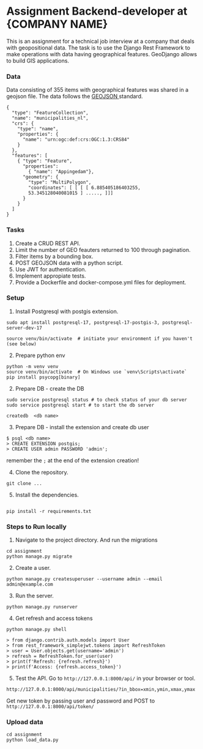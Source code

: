 # Assignment Backend-developer at {COMPANY NAME}

This is an assignment for a technical job interview at a company that deals with geopositional data. The task is to use the Django Rest Framework to make operations with data having geographical features. GeoDjango allows to build GIS applications. 


### Data
Data consisting of 355 items with geographical features was shared in a geojson file. The data follows the [GEOJSON ](https://en.wikipedia.org/wiki/GeoJSON) standard. 

```
{
  "type": "FeatureCollection",
  "name": "municipalities_nl",
  "crs": { 
    "type": "name", 
    "properties": { 
      "name": "urn:ogc:def:crs:OGC:1.3:CRS84" 
    } 
  },
  "features": [
    { "type": "Feature", 
      "properties": 
        { "name": "Appingedam"}, 
      "geometry": { 
        "type": "MultiPolygon", 
        "coordinates": [ [ [ [ 6.885405186403255, 
        53.345128040081015 ] ....., ]]]
      }
    }
  ]
}
```

### Tasks
1. Create a CRUD REST API.
2. Limit the number of GEO feauters returned to 100 through pagination.
3. Filter items by a bounding box.
4. POST GEOJSON data with a python script.
5. Use JWT for authentication.
6. Implement appropiate tests.
7. Provide a Dockerfile and docker-compose.yml files for deployment.

### Setup
1. Install Postgresql with postgis extension.
```
sudo apt install postgresql-17, postgresql-17-postgis-3, postgresql-server-dev-17

source venv/bin/activate  # initiate your environment if you haven't (see below)
```
2. Prepare python env
```
python -m venv venv
source venv/bin/activate  # On Windows use `venv\Scripts\activate`
pip install psycopg[binary]

```
2. Prepare DB - create the DB
```
sudo service postgresql status # to check status of your db server
sudo service postgresql start # to start the db server

createdb  <db name>

```
3. Prepare DB - install the extension and create db user

```
$ psql <db name>
> CREATE EXTENSION postgis;
> CREATE USER admin PASSWORD 'admin';
```
remember the `;` at the end of the extension creation!

4. Clone the repository.
```
git clone ...
```
5. Install the dependencies.
```

pip install -r requirements.txt
```
### Steps to Run locally
1. Navigate to the project directory. And run the migrations

```
cd assignment
python manage.py migrate
```
2. Create a user.
```
python manage.py createsuperuser --username admin --email admin@example.com
```

3. Run the server.
```
python manage.py runserver
```

4. Get refresh and access tokens
```
python manage.py shell

> from django.contrib.auth.models import User
> from rest_framework_simplejwt.tokens import RefreshToken
> user = User.objects.get(username='admin')
> refresh = RefreshToken.for_user(user)
> print(f'Refresh: {refresh.refresh}')
> print(f'Access: {refresh.access_token}')
```

5. Test the API.
Go to `http://127.0.0.1:8000/api/` in your browser or tool.

`http://127.0.0.1:8000/api/municipalities/?in_bbox=xmin,ymin,xmax,ymax`

Get new token by passing user and password and POST to `http://127.0.0.1:8000/api/token/`


### Upload data
``` 
cd assignment
python load_data.py
```


